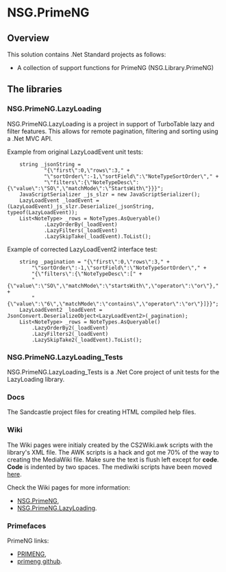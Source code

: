 # NSG.PrimeNG
## Overview
This solution contains .Net Standard projects as follows:
- A collection of support functions for PrimeNG (NSG.Library.PrimeNG)

## The libraries
### NSG.PrimeNG.LazyLoading
NSG.PrimeNG.LazyLoading is a project in support of TurboTable lazy and filter features.  This allows for remote pagination, filtering and sorting using a .Net MVC API.

Example from original LazyLoadEvent unit tests:
```
    string _jsonString =
            "{\"first\":0,\"rows\":3," +
            "\"sortOrder\":-1,\"sortField\":\"NoteTypeSortOrder\"," +
            "\"filters\":{\"NoteTypeDesc\":{\"value\":\"SO\",\"matchMode\":\"StartsWith\"}}}";
    JavaScriptSerializer _js_slzr = new JavaScriptSerializer();
    LazyLoadEvent _loadEvent = (LazyLoadEvent)_js_slzr.Deserialize(_jsonString, typeof(LazyLoadEvent));
    List<NoteType> _rows = NoteTypes.AsQueryable()
            .LazyOrderBy(_loadEvent)
            .LazyFilters(_loadEvent)
            .LazySkipTake(_loadEvent).ToList();
```

Example of corrected LazyLoadEvent2 interface test:
```
    string _pagination = "{\"first\":0,\"rows\":3," +
        "\"sortOrder\":-1,\"sortField\":\"NoteTypeSortOrder\"," +
        "{\"filters\":{\"NoteTypeDesc\":[" +
        "{\"value\":\"SO\",\"matchMode\":\"startsWith\",\"operator\":\"or\"}," +
        "{\"value\":\"6\",\"matchMode\":\"contains\",\"operator\":\"or\"}]}}";
    LazyLoadEvent2 _loadEvent = JsonConvert.DeserializeObject<LazyLoadEvent2>(_pagination);
    List<NoteType> _rows = NoteTypes.AsQueryable()
        .LazyOrderBy2(_loadEvent)
        .LazyFilters2(_loadEvent)
        .LazySkipTake2(_loadEvent).ToList();
```

### NSG.PrimeNG.LazyLoading_Tests
NSG.PrimeNG.LazyLoading_Tests is a .Net Core project of unit tests for the LazyLoading library.

### Docs
The Sandcastle project files for creating HTML compiled help files.

### Wiki
The Wiki pages were initialy created by the CS2Wiki.awk scripts with the library's XML file.
The AWK scripts is a hack and got me 70% of the way to creating the MediaWiki file. Make sure the text is flush left except for **code**. **Code** is indented by two spaces.
The mediwiki scripts have been moved [here](https://github.com/PHuhn/py-media-wiki).

Check the Wiki pages for more information:
- [NSG.PrimeNG](https://github.com/PHuhn/NSG.PrimeNG/wiki/Home),
- [NSG.PrimeNG.LazyLoading](https://github.com/PHuhn/NSG.PrimeNG/wiki/NSG.PrimeNG.LazyLoading).

### Primefaces
PrimeNG links:
- [PRIMENG](https://www.primefaces.org/primeng/#/),
- [primeng github](https://github.com/primefaces/primeng).
